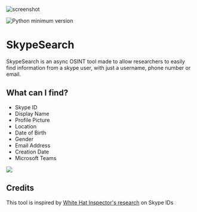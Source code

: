 ![screenshot](https://i.imgur.com/YI1YsS1.png)

![Python minimum version](https://img.shields.io/badge/Python-3.8%2B-brightgreen)

# SkypeSearch
SkypeSearch is an async OSINT tool made to allow researchers to easily find information from a skype user, with just a username, phone number or email.

## What can I find?
- Skype ID
- Display Name
- Profile Picture
- Location
- Date of Birth
- Gender
- Email Address
- Creation Date
- Microsoft Teams

<p align="left">
  <img src="https://i.imgur.com/Vv7FIha.png">
</p>

## Credits
This tool is inspired by [White Hat Inspector's research](https://whitehatinspector.blogspot.com/2021/03/skype-hidden-osint-goldmine.html) on Skype IDs
